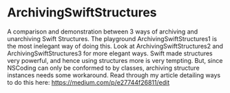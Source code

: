 # ArchivingSwiftStructures
A comparison and demonstration between 3 ways of archiving and unarchiving Swift Structures. The playground ArchivingSwiftStructures1 is the most inelegant way of doing this. Look at ArchivingSwiftStructures2 and ArchivingSwiftStructures3 for more elegant ways. Swift made structures very powerful, and hence using structures more is very tempting. But, since NSCoding can only be conformed to by classes, archiving structure instances needs some workaround. Read through my article detailing ways to do this here: https://medium.com/p/e27744f26811/edit
